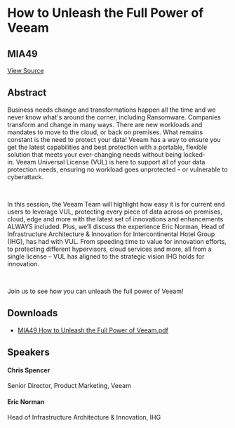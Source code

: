 # How to Unleash the Full Power of Veeam
## MIA49
[View Source](https://connect.veeam.com/flow/veeam/veeamon2023/attendeeportal/page/sessioncatalog/session/1678929267471001sK8t)

## Abstract
Business needs change and transformations happen all the time and we never know what's around the corner, including Ransomware. Companies transform and change in many ways. There are new workloads and mandates to move to the cloud, or back on premises. What remains constant is the need to protect your data! Veeam has a way to ensure you get the latest capabilities and best protection with a portable, flexible solution that meets your ever-changing needs without being locked-in. Veeam Universal License (VUL) is here to support all of your data protection needs, ensuring no workload goes unprotected – or vulnerable to cyberattack.  

 

In this session, the Veeam Team will highlight how easy it is for current end users to leverage VUL, protecting every piece of data across on premises, cloud, edge and more with the latest set of innovations and enhancements ALWAYS included. Plus, we’ll discuss the experience Eric Norman, Head of Infrastructure Architecture & Innovation for Intercontinental Hotel Group (IHG), has had with VUL. From speeding time to value for innovation efforts, to protecting different hypervisors, cloud services and more, all from a single license – VUL has aligned to the strategic vision IHG holds for innovation. 

 

Join us to see how you can unleash the full power of Veeam!


## Downloads
- [MIA49 How to Unleash the Full Power of Veeam.pdf](<./files/MIA49 How to Unleash the Full Power of Veeam.pdf>)

## Speakers
#### Chris Spencer
Senior Director, Product Marketing, Veeam
#### Eric Norman
Head of Infrastructure Architecture & Innovation, IHG